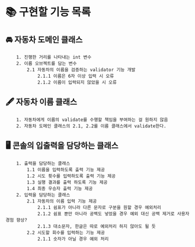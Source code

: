 # 📚️ 구현할 기능 목록
## 🚘 자동차 도메인 클래스
        1. 진행한 거리를 나타내는 int 변수
        2. 이름 오브젝트를 담는 변수
            2.1 자동차의 이름을 검증하는 validator 기능 개발
                2.1.1 이름은 6자 이상 입력 시 오류
                2.1.2 이름이 입력되지 않았을 시 오류
## 🖋️ 자동차 이름 클래스
        1. 자동차에게 이름의 validate를 수행할 책임을 부여하는 걸 원하지 않음
        2. 자동차 도메인 클래스의 2.1, 2.2를 이름 클래스에서 validate한다.
## 🖥️ 콘솔의 입출력을 담당하는 클래스
        1. 출력을 담당하는 클래스
            1.1 이름을 입력하도록 출력 기능 제공
            1.2 시도 횟수를 입력하도록 출력 기능 제공
            1.3 실행 결과를 출력 하도록 기능 제공
            1.4 최종 우승자 출력 기능 제공
        2. 입력을 담당하는 클래스
            2.1 자동차의 이름 입력 기능 제공
                2.1.1 쉼표가 아니라 다른 문자로 구분을 원할 경우 예외처리
                2.1.2 쉼표 뿐만 아니라 공백도 넣었을 경우 예외 대신 공백 제거로 사용자 경험 향상?
                2.1.3 대소문자, 한글은 따로 예외처리 하지 않아도 될 듯
            2.2 시도할 회수를 입력하는 기능 제공
                2.1.1 숫자가 아닐 경우 예외 처리

